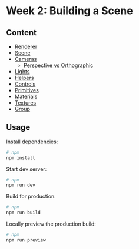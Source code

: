 # Week 2: Building a Scene

## Content

- [Renderer](https://threejs.org/manual/#en/rendertargets)
- [Scene](https://threejs.org/manual/#en/scenegraph)
- [Cameras](https://threejs.org/manual/#en/cameras)
  - [Perspective vs Orthographic](https://jooohyunpark.github.io/threejs-camera-comparison/)
- [Lights](https://threejs.org/manual/#en/lights)
- [Helpers](https://threejs.org/docs/?q=helper#api/en/helpers/AxesHelper)
- [Controls](https://threejs.org/docs/#examples/en/controls/OrbitControls)
- [Primitives](https://threejs.org/manual/#en/primitives)
- [Materials](https://threejs.org/manual/#en/materials)
- [Textures](https://threejs.org/manual/#en/textures)
- [Group](https://threejs.org/docs/index.html#api/en/objects/Group)

## Usage

Install dependencies:

```sh
# npm
npm install
```

Start dev server:

```sh
# npm
npm run dev
```

Build for production:

```sh
# npm
npm run build
```

Locally preview the production build:

```sh
# npm
npm run preview
```
